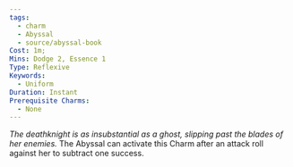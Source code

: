```yaml
---
tags:
  - charm
  - Abyssal
  - source/abyssal-book
Cost: 1m; 
Mins: Dodge 2, Essence 1
Type: Reflexive
Keywords:
  - Uniform
Duration: Instant
Prerequisite Charms:
  - None
---
```

*The deathknight is as insubstantial as a ghost, slipping past the blades of her enemies.*
The Abyssal can activate this Charm after an attack roll against her to subtract one success.